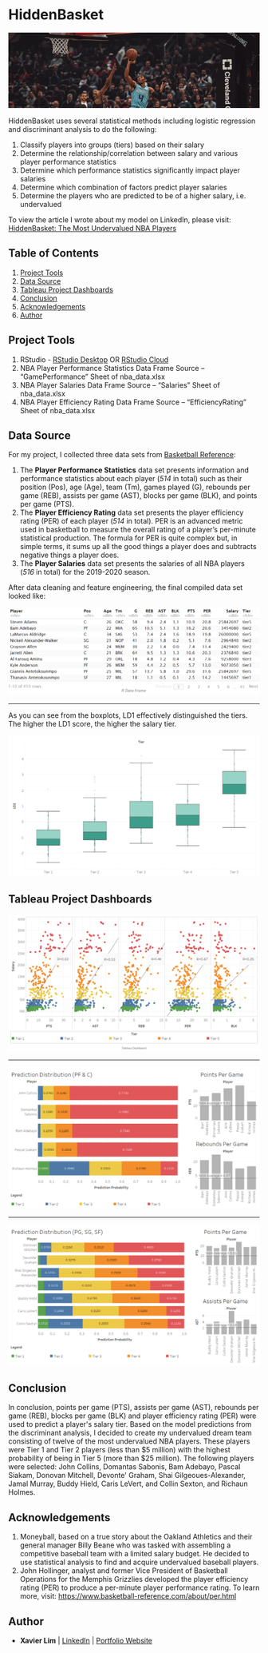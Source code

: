 # HiddenBasket
![HiddenBasket Header](https://github.com/xavier-lim/hiddenbasket/blob/master/images/DG.jpg)

HiddenBasket uses several statistical methods including logistic regression and discriminant analysis to do the following:
1.	Classify players into groups (tiers) based on their salary
2.	Determine the relationship/correlation between salary and various player performance statistics
3.	Determine which performance statistics significantly impact player salaries 
4.	Determine which combination of factors predict player salaries
5.	Determine the players who are predicted to be of a higher salary, i.e. undervalued

To view the article I wrote about my model on LinkedIn, please visit: [HiddenBasket: The Most Undervalued NBA Players](https://www.linkedin.com/pulse/hiddenbasket-most-undervalued-nba-players-xavier-lim-2f)

## Table of Contents
1.	[Project Tools](https://github.com/xavier-lim/hiddenbasket#project-tools)
2.	[Data Source](https://github.com/xavier-lim/hiddenbasket#data-source)
3.	[Tableau Project Dashboards](https://github.com/xavier-lim/hiddenbasket#tableau-project-dashboards)
4.	[Conclusion](https://github.com/xavier-lim/hiddenbasket#conclusion)
5.	[Acknowledgements](https://github.com/xavier-lim/hiddenbasket#acknowledgements)
6.	[Author](https://github.com/xavier-lim/hiddenbasket#author)

## Project Tools
1.	RStudio - [RStudio Desktop](https://rstudio.com/products/rstudio/download/) OR [RStudio Cloud](https://rstudio.cloud/)
2.	NBA Player Performance Statistics Data Frame Source – “GamePerformance” Sheet of nba_data.xlsx
3.	NBA Player Salaries Data Frame Source – “Salaries” Sheet of nba_data.xlsx
4.	NBA Player Efficiency Rating Data Frame Source – “EfficiencyRating” Sheet of nba_data.xlsx

## Data Source
For my project, I collected three data sets from [Basketball Reference](https://www.basketball-reference.com/):

1.	The **Player Performance Statistics** data set presents information and performance statistics about each player (*514* in total) such as their position (Pos), age (Age), team (Tm), games played (G), rebounds per game (REB), assists per game (AST), blocks per game (BLK), and points per game (PTS).
2.	The **Player Efficiency Rating** data set presents the player efficiency rating (PER) of each player (*514* in total). PER is an advanced metric used in basketball to measure the overall rating of a player’s per-minute statistical production. The formula for PER is quite complex but, in simple terms, it sums up all the good things a player does and subtracts negative things a player does.
3.  The **Player Salaries** data set presents the salaries of all NBA players (*516* in total) for the 2019-2020 season.


After data cleaning and feature engineering, the final compiled data set looked like:

![Tiers](https://github.com/xavier-lim/hiddenbasket/blob/master/images/Tiers.PNG)

---

As you can see from the boxplots, LD1 effectively distinguished the tiers. The higher the LD1 score, the higher the salary tier.

![LD](https://github.com/xavier-lim/hiddenbasket/blob/master/images/LD.png)

## Tableau Project Dashboards
![Correlations](https://github.com/xavier-lim/hiddenbasket/blob/master/images/correlations.png)

---

![Bigs](https://github.com/xavier-lim/hiddenbasket/blob/master/images/bigs.png)

---

![Guards](https://github.com/xavier-lim/hiddenbasket/blob/master/images/guards.png)

## Conclusion
In conclusion, points per game (PTS), assists per game (AST), rebounds per game (REB), blocks per game (BLK) and player efficiency rating (PER) were used to predict a player's salary tier. Based on the model predictions from the discriminant analysis, I decided to create my undervalued dream team consisting of twelve of the most undervalued NBA players. These players were Tier 1 and Tier 2 players (less than $5 million) with the highest probability of being in Tier 5 (more than $25 million). The following players were selected: John Collins, Domantas Sabonis, Bam Adebayo, Pascal Siakam, Donovan Mitchell, Devonte' Graham, Shai Gilgeoues-Alexander, Jamal Murray, Buddy Hield, Caris LeVert, and Collin Sexton, and Richaun Holmes.

## Acknowledgements
1.	Moneyball, based on a true story about the Oakland Athletics and their general manager Billy Beane who was tasked with assembling a competitive baseball team with a limited salary budget. He decided to use statistical analysis to find and acquire undervalued baseball players.
2.	John Hollinger, analyst and former Vice President of Basketball Operations for the Memphis Grizzlies developed the player efficiency rating (PER) to produce a per-minute player performance rating. To learn more, visit:  https://www.basketball-reference.com/about/per.html

## Author
* **Xavier Lim** | [LinkedIn](https://www.linkedin.com/in/xavier-lim14/) | [Portfolio Website]( https://xavier-lim.github.io/)

